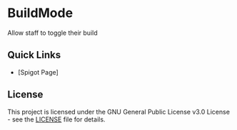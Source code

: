 # BuildMode

Allow staff to toggle their build

## Quick Links
  - [Spigot Page]

## License

This project is licensed under the GNU General Public License v3.0 License - see the [LICENSE](LICENSE) file for details.

